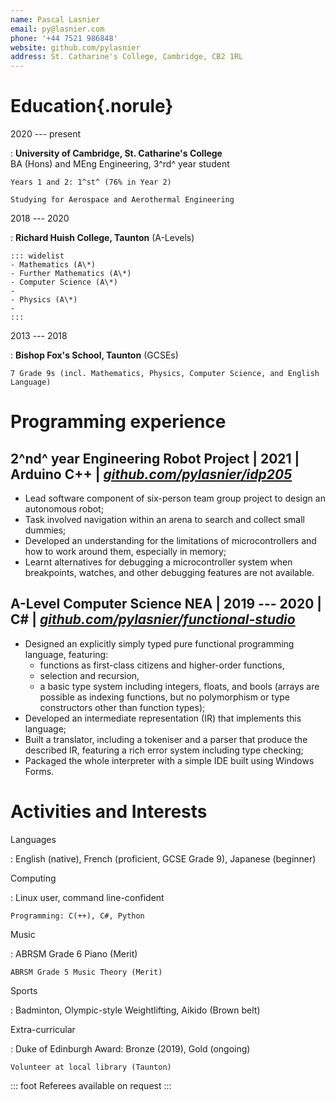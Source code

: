 ```yaml
---
name: Pascal Lasnier
email: py@lasnier.com
phone: '+44 7521 986848'
website: github.com/pylasnier
address: St. Catharine's College, Cambridge, CB2 1RL
---
```

# Education{.norule}

2020 --- present

:   **University of Cambridge, St. Catharine's College**\
BA (Hons) and MEng Engineering, 3^rd^ year student

    Years 1 and 2: 1^st^ (76% in Year 2)

    Studying for Aerospace and Aerothermal Engineering

2018 --- 2020

:   **Richard Huish College, Taunton** (A-Levels)

    ::: widelist
    - Mathematics (A\*)
    - Further Mathematics (A\*)
    - Computer Science (A\*)
    -  
    - Physics (A\*)
    -  
    :::

2013 --- 2018

:   **Bishop Fox's School, Taunton** (GCSEs)

    7 Grade 9s (incl. Mathematics, Physics, Computer Science, and English Language)

# Programming experience

## **2^nd^ year Engineering Robot Project** | 2021 | Arduino C++ | [*github.com/pylasnier/idp205*](https://github.com/pylasnier/idp205)

- Lead software component of six-person team group project to design an autonomous robot;
- Task involved navigation within an arena to search and collect small dummies;
- Developed an understanding for the limitations of microcontrollers and how to work around them, especially in memory;
- Learnt alternatives for debugging a microcontroller system when breakpoints, watches, and other debugging features are not available.

## **A-Level Computer Science NEA** | 2019 --- 2020 | C# | [*github.com/pylasnier/functional-studio*](https://github.com/pylasnier/functional-studio)

- Designed an explicitly simply typed pure functional programming language, featuring:
    - functions as first-class citizens and higher-order functions,
    - selection and recursion,
    - a basic type system including integers, floats, and bools (arrays are possible as indexing functions, but no polymorphism or type constructors other than function types);
- Developed an intermediate representation (IR) that implements this language;
- Built a translator, including a tokeniser and a parser that produce the described IR, featuring a rich error system including type checking;
- Packaged the whole interpreter with a simple IDE built using Windows Forms.

# Activities and Interests

Languages

:   English (native), French (proficient, GCSE Grade 9), Japanese (beginner)

Computing

:   Linux user, command line-confident

    Programming: C(++), C#, Python

Music

:   ABRSM Grade 6 Piano (Merit)

    ABRSM Grade 5 Music Theory (Merit)

Sports

:   Badminton, Olympic-style Weightlifting, Aikido (Brown belt)

Extra-curricular

:   Duke of Edinburgh Award: Bronze (2019), Gold (ongoing)

    Volunteer at local library (Taunton)

::: foot
Referees available on request
:::
